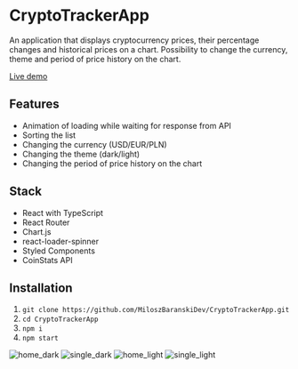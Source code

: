 # CryptoTrackerApp

An application that displays cryptocurrency prices, their percentage changes and historical prices on a chart. Possibility to change the currency, theme and period of price history on the chart.

[Live demo](https://react-app-crypto-tracker.netlify.app)

## Features

- Animation of loading while waiting for response from API
- Sorting the list
- Changing the currency (USD/EUR/PLN)
- Changing the theme (dark/light)
- Changing the period of price history on the chart

## Stack

- React with TypeScript
- React Router
- Chart.js
- react-loader-spinner
- Styled Components
- CoinStats API

## Installation

1. `git clone https://github.com/MiloszBaranskiDev/CryptoTrackerApp.git`
2. `cd CryptoTrackerApp`
3. `npm i`
4. `npm start`


![home_dark](https://user-images.githubusercontent.com/66494943/165187187-f11165f4-808a-4067-adab-0d99ef8be5a9.png)
![single_dark](https://user-images.githubusercontent.com/66494943/165187193-720a698b-77f7-4379-90a0-7264337b4238.png)
![home_light](https://user-images.githubusercontent.com/66494943/165187200-b04d6b2b-5f1b-459c-ac0e-62115b7f6ca7.png)
![single_light](https://user-images.githubusercontent.com/66494943/165187235-4d015b0a-0759-423e-a594-c23c1f1d1cff.png)
